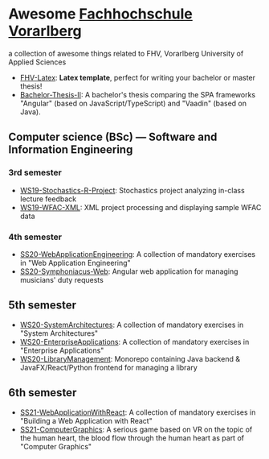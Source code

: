 # Awesome [Fachhochschule Vorarlberg](https://fhv.at)

a collection of awesome things related to FHV, Vorarlberg University of Applied Sciences

- [FHV-Latex](https://github.com/pasrom/FHV-Latex): **Latex template**, perfect for writing your bachelor or master thesis!
- [Bachelor-Thesis-II](https://github.com/DominicLuidold/Bachelor-Thesis-II): A bachelor's thesis comparing the SPA frameworks "Angular" (based on JavaScript/TypeScript) and "Vaadin" (based on Java).


## Computer science (BSc) — Software and Information Engineering

### 3rd semester
- [WS19-Stochastics-R-Project](https://github.com/DominicLuidold/WS19-Stochastics-R-Project): Stochastics project analyzing in-class lecture feedback
- [WS19-WFAC-XML](https://github.com/DominicLuidold/WS19-WFAC-XML): XML project processing and displaying sample WFAC data

### 4th semester
- [SS20-WebApplicationEngineering](https://github.com/DominicLuidold/SS20-WebApplicationEngineering): A collection of mandatory exercises in "Web Application Engineering"
- [SS20-Symphoniacus-Web](https://github.com/DominicLuidold/Symphoniacus-Web): Angular web application for managing musicians' duty requests

## 5th semester
- [WS20-SystemArchitectures](https://github.com/DominicLuidold/WS20-SystemArchitectures): A collection of mandatory exercises in "System Architectures"
- [WS20-EnterpriseApplications](https://github.com/DominicLuidold/WS20-EnterpriseApplications): A collection of mandatory exercises in "Enterprise Applications"
- [WS20-LibraryManagement](https://github.com/DominicLuidold/LibraryManagement): Monorepo containing Java backend & JavaFX/React/Python frontend for managing a library

## 6th semester
- [SS21-WebApplicationWithReact](https://github.com/DominicLuidold/SS21-WebApplicationWithReact): A collection of mandatory exercises in "Building a Web Application with React"
- [SS21-ComputerGraphics](https://github.com/DominicLuidold/SS21-ComputerGraphics): A serious game based on VR on the topic of the human heart, the blood flow through the human heart as part of "Computer Graphics"

